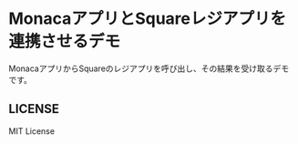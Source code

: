 # MonacaアプリとSquareレジアプリを連携させるデモ

MonacaアプリからSquareのレジアプリを呼び出し、その結果を受け取るデモです。

## LICENSE

MIT License

